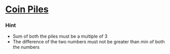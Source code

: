 # [Coin Piles](https://cses.fi/problemset/task/1754/)
### Hint
* Sum of both the piles must be a multiple of 3
* The difference of the two numbers must not be greater than min of both the numbers